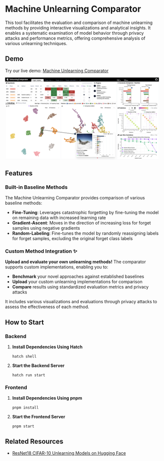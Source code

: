 # Machine Unlearning Comparator

This tool facilitates the evaluation and comparison of machine unlearning methods by providing interactive visualizations and analytical insights. It enables a systematic examination of model behavior through privacy attacks and performance metrics, offering comprehensive analysis of various unlearning techniques.

## Demo

Try our live demo: [Machine Unlearning Comparator](https://gnueaj.github.io/Machine-Unlearning-Comparator/)

![Machine Unlearning Comparator](img/comparator.png)

## Features

### Built-in Baseline Methods
The Machine Unlearning Comparator provides comparison of various baseline methods:
- **Fine-Tuning**: Leverages catastrophic forgetting by fine-tuning the model on remaining data with increased learning rate
- **Gradient-Ascent**: Moves in the direction of increasing loss for forget samples using negative gradients
- **Random-Labeling**: Fine-tunes the model by randomly reassigning labels for forget samples, excluding the original forget class labels

### **Custom Method Integration** ✨
**Upload and evaluate your own unlearning methods!** The comparator supports custom implementations, enabling you to:
- **Benchmark** your novel approaches against established baselines
- **Upload** your custom unlearning implementations for comparison
- **Compare** results using standardized evaluation metrics and privacy attacks

It includes various visualizations and evaluations through privacy attacks to assess the effectiveness of each method.

## How to Start

### Backend

1. **Install Dependencies Using Hatch**
   ```shell
   hatch shell
   ```

2. **Start the Backend Server**
   ```shell
   hatch run start
   ```

### Frontend

1. **Install Dependencies Using pnpm**
   ```shell
   pnpm install
   ```

2. **Start the Frontend Server**
   ```shell
   pnpm start
   ```
   
## Related Resources
- [ResNet18 CIFAR-10 Unlearning Models on Hugging Face](https://huggingface.co/jaeunglee/resnet18-cifar10-unlearning)

